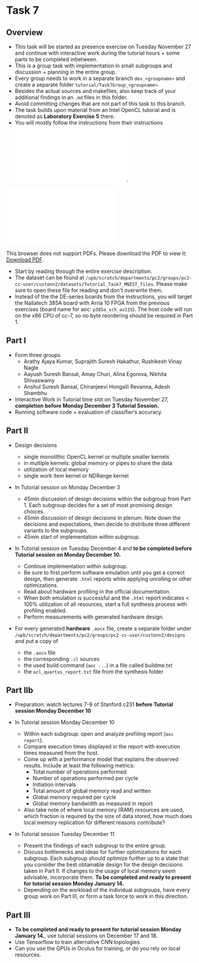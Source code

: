 # Task 7

## Overview
- This task will be started as presence exercise on Tuesday November 27 and continue with interactive work during the tutorial hours + some parts to be completed inbetween.
- This is a group task with implementation in small subgroups and discussion + planning in the entire group.
- Every group needs to work in a separate branch `dev_<groupname>` and create a separate folder `tutorial/Task7Group_<groupname>`.
- Besides the actual sources and makefiles, also keep track of your additional findings in an `.md` files in this folder.
- Avoid committing changes that are not part of this task to this branch.
- The task builds upon material from an Intel OpenCL tutorial and is denoted as **Laboratory Exercise 5** there.
- You will mostly follow the instructions from their instructions ![(the Intel Laboratory Instructions).](opencl_lab5.pdf).
<object data="opencl_lab5.pdf" type="application/pdf" width="700px" height="1000px">
    <embed src="opencl_lab5.pdf">
        <p>This browser does not support PDFs. Please download the PDF to view it: <a href="opencl_lab5.pdf">Download PDF</a>.</p>
    </embed>
</object>

- Start by reading through the entire exercise description.
- The dataset can be found at `/upb/scratch/departments/pc2/groups/pc2-cc-user/custonn2/datasets/Tutorial_Task7_MNIST_files`. Please make sure to open these file for reading and don't overwrite them.
- Instead of the the DE-series boards from the instructions, you will target the Nallatech 385A board with Arria 10 FPGA from the previous exercises (board name for aoc: `p385a_sch_ax115`). The host code will run on the x86 CPU of cc-7, so no byte reordering should be required in Part 1.

## Part I
- Form three groups
	- Arathy Ajaya Kumar, Suprajith Suresh Hakathur, Rushikesh Vinay Nagle
	- Aayush Suresh Bansal, Amay Churi, Alina Egorova, Nikhita Shivaswamy
	- Anshul Suresh Bansal, Chiranjeevi Hongalli Revanna, Adesh Shambhu
- Interactive Work in Tutorial time slot on Tuesday November 27, **completion before Monday December 3 Tutorial Session.**
- Running software code + evaluation of classifier’s accuracy.

## Part II
- Design decisions
	- single monolithic OpenCL kernel or multiple smaller kernels
	- in multiple kernels: global memory or pipes to share the data
	- utilization of local memory
	- single work item kernel or NDRange kernel

- In Tutorial session on Monday December 3
	- 45min discussion of design decisions within the subgroup from Part 1. Each subgroup decides for a set of most promising design choices.
	- 45min discussion of design decisions in plenum. Note down the decisions and expectations, then decide to distribute three different variants to the subgroups.
	- 45min start of implementation within subgroup.

- In Tutorial session on Tuesday December 4 and **to be completed before Tutorial session on Monday December 10.**
	- Continue implementation within subgroup.
	- Be sure to first perform software emulation until you get a correct design, then generate `.html` reports while applying unrolling or other optimizations.
	- Read about hardware profiling in the official documentation.
	- When both emulation is successful and the `.html` report indicates < 100% utilization of all resources, start a full synthesis process with profiling enabled.
	- Perform measurements with generated hardware design.
	
- For every generated **hardware** `.aocx` file, create a separate folder under `/upb/scratch/departments/pc2/groups/pc2-cc-user/custonn2/designs` and put a copy of
	- the `.aocx` file
	- the corresponding `.cl` sources
	- the used build command (`aoc ...`) in a file called buildme.txt
	- the `acl_quartus_report.txt` file from the synthesis folder

## Part IIb
- Preparation: watch lectures 7-9 of Stanford c231 **before Tutorial session Monday December 10**
- In Tutorial session Monday December 10
	- Within each subgroup: open and analyze profiling report (`aoc report`).
	- Compare execution times displayed in the report with execution times measured from the host.
	- Come up with a performance model that explains the observed results. Include at least the following metrics:
		- Total number of operations performed
		- Number of operations performed per cycle
		- Initiation intervals
		- Total amount of global memory read and written
		- Global memory required per cycle
		- Global memory bandwidth as measured in report
	- Also take note of where local memory (RAM) resources are used, which fraction is required by the size of data stored, how much does local memory replication for different reasons contribute?
	
- In Tutorial session Tuesday December 11
	- Present the findings of each subgroup to the entire group.
	- Discuss bottlenecks and ideas for further optimizations for each subgroup. Each subgroup should optimize further up to a state that you consider the best obtainable design for the design decisions taken in Part II. If changes to the usage of local memory seem advisable, incorporate them. **To be completed and ready to present for tutorial session Monday January 14.**
	- Depending on the workload of the individual subgroups, have every group work on Part III, or form a task force to work in this direction.

## Part III
- **To be completed and ready to present for tutorial session Monday January 14.**, use tutorial sessions on December 17 and 18.
- Use Tensorflow to train alternative CNN topologies.
- Can you use the GPUs in Oculus for training, or do you rely on local resources.